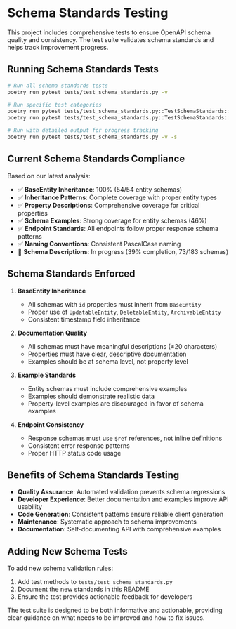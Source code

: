 # Schema Standards Testing

This project includes comprehensive tests to ensure OpenAPI schema quality and
consistency. The test suite validates schema standards and helps track improvement
progress.

## Running Schema Standards Tests

```bash
# Run all schema standards tests
poetry run pytest tests/test_schema_standards.py -v

# Run specific test categories
poetry run pytest tests/test_schema_standards.py::TestSchemaStandards::test_base_entity_inheritance_requirements -v
poetry run pytest tests/test_schema_standards.py::TestSchemaStandards::test_schema_description_requirements -v

# Run with detailed output for progress tracking
poetry run pytest tests/test_schema_standards.py -v -s
```

## Current Schema Standards Compliance

Based on our latest analysis:

- ✅ **BaseEntity Inheritance**: 100% (54/54 entity schemas)
- ✅ **Inheritance Patterns**: Complete coverage with proper entity types
- ✅ **Property Descriptions**: Comprehensive coverage for critical properties
- ✅ **Schema Examples**: Strong coverage for entity schemas (46%)
- ✅ **Endpoint Standards**: All endpoints follow proper response schema patterns
- ✅ **Naming Conventions**: Consistent PascalCase naming
- 🔄 **Schema Descriptions**: In progress (39% completion, 73/183 schemas)

## Schema Standards Enforced

1. **BaseEntity Inheritance**

   - All schemas with `id` properties must inherit from `BaseEntity`
   - Proper use of `UpdatableEntity`, `DeletableEntity`, `ArchivableEntity`
   - Consistent timestamp field inheritance

1. **Documentation Quality**

   - All schemas must have meaningful descriptions (≥20 characters)
   - Properties must have clear, descriptive documentation
   - Examples should be at schema level, not property level

1. **Example Standards**

   - Entity schemas must include comprehensive examples
   - Examples should demonstrate realistic data
   - Property-level examples are discouraged in favor of schema examples

1. **Endpoint Consistency**

   - Response schemas must use `$ref` references, not inline definitions
   - Consistent error response patterns
   - Proper HTTP status code usage

## Benefits of Schema Standards Testing

- **Quality Assurance**: Automated validation prevents schema regressions
- **Developer Experience**: Better documentation and examples improve API usability
- **Code Generation**: Consistent patterns ensure reliable client generation
- **Maintenance**: Systematic approach to schema improvements
- **Documentation**: Self-documenting API with comprehensive examples

## Adding New Schema Tests

To add new schema validation rules:

1. Add test methods to `tests/test_schema_standards.py`
1. Document the new standards in this README
1. Ensure the test provides actionable feedback for developers

The test suite is designed to be both informative and actionable, providing clear
guidance on what needs to be improved and how to fix issues.
